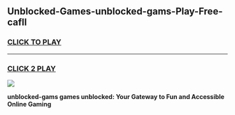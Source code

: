 
## Unblocked-Games-unblocked-gams-Play-Free-cafll
<h3>
<a href="https://premium76.site?title=unblocked-gams&ref=15A">CLICK TO PLAY</a></h3>
<hr>

<h3>
<a href="https://premium76.site?title=unblocked-gams&ref=15A">CLICK 2 PLAY</a>
  
</h3>

<a href="https://premium76.site?title=unblocked-gams&ref=15A"><img src="https://clearcache.store/games.png"></a>


**unblocked-gams games unblocked: Your Gateway to Fun and Accessible Online Gaming**
